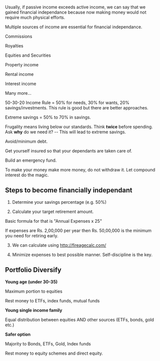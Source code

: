 Usually, if passive income exceeds active income, we can say that we gained financial independance because now making money would not require much physical efforts.

Multiple sources of income are essential for financial independance.

Commissions

Royalties

Equities and Securities

Property income

Rental income

Interest income

Many more...

50-30-20 Income Rule = 50% for needs, 30% for wants, 20% savings/investments. This rule is good but there are better approaches.

Extreme savings = 50% to 70% in savings. 

Frugality means living below our standards. Think **twice** before spending. Ask **why** do we need it? -- This will lead to extreme savings.

Avoid/minimum debt.

Get yourself insured so that your dependants are taken care of.

Build an emergency fund.

To make your money make more money, do not withdraw it. Let compound interest do the magic.

## Steps to become financially independant

1. Determine your savings percentage (e.g. 50%)

2. Calculate your target retirement amount.

Basic formula for that is "Annual Expenses x 25"

If expenses are Rs. 2,00,000 per year then Rs. 50,00,000 is the minimum you need for retiring early.

3. We can calculate using http://fireagecalc.com/

4. Minimize expenses to best possible manner. Self-discipline is the key.

## Portfolio Diversify

**Young age (under 30-35)**

Maximum portion to equities

Rest money to ETFs, index funds, mutual funds

**Young single income family**

Equal distribution between equities AND other sources (ETFs, bonds, gold etc.)

**Safer option**

Majority to Bonds, ETFs, Gold, Index funds

Rest money to equity schemes and direct equity.


